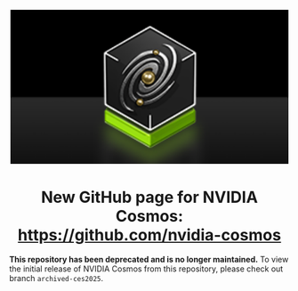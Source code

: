 <p align="center">
<img 
  src="/cosmos-logo-thumbnail.png" 
  alt="NVIDIA Cosmos Logo" 
  width="500"
/>
</p>
<h1 align="center">
    New GitHub page for NVIDIA Cosmos:<br>
  <a href="https://github.com/nvidia-cosmos"><b>https://github.com/nvidia-cosmos</b></a>
</h1>

**This repository has been deprecated and is no longer maintained.** To view the initial release of NVIDIA Cosmos from this repository, please check out branch `archived-ces2025`.

